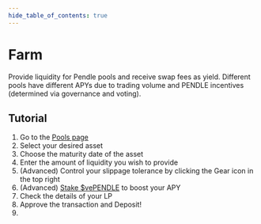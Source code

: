 ```yaml
---
hide_table_of_contents: true
---
```


# Farm

Provide liquidity for Pendle pools and receive swap fees as yield. Different pools have different APYs due to trading volume and PENDLE incentives (determined via governance and voting).

## Tutorial

1. Go to the [Pools page](https://app.pendle.finance/simple/pools/)
2. Select your desired asset
3. Choose the maturity date of the asset
4. Enter the amount of liquidity you wish to provide
5. (Advanced) Control your slippage tolerance by clicking the Gear icon in the top right
6. (Advanced) [Stake $vePENDLE](https://gov.pendle.finance/) to boost your APY
7. Check the details of your LP
8. Approve the transaction and Deposit!
9. 